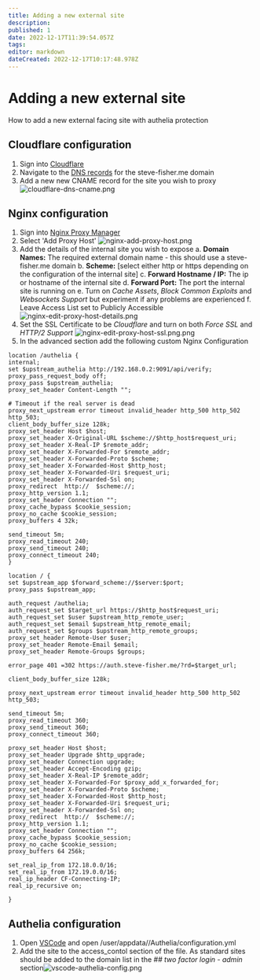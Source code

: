 ```yaml
---
title: Adding a new external site
description: 
published: 1
date: 2022-12-17T11:39:54.057Z
tags: 
editor: markdown
dateCreated: 2022-12-17T10:17:48.978Z
---
```


# Adding a new external site
How to add a new external facing site with authelia protection
## Cloudflare configuration
1. Sign into [Cloudflare](https://dash.cloudflare.com/login)
2. Navigate to the [DNS records](https://dash.cloudflare.com/d2df6a48421f6ec20bbc7dcd74228df3/steve-fisher.me/dns/records) for the steve-fisher.me domain
3. Add a new new CNAME record for the site you wish to proxy![cloudflare-dns-cname.png](/images/cloudflare-dns-cname.png)
## Nginx configuration
1. Sign into [Nginx Proxy Manager](http://192.168.0.2:7818/)
2. Select 'Add Proxy Host'
![nginx-add-proxy-host.png](/images/nginx-add-proxy-host.png)
3. Add the details of the internal site you wish to expose
a. **Domain Names:** The required external domain name - this should use a steve-fisher.me domain
b. **Scheme:** [select either http or https depending on the configuration of the internal site]
c. **Forward Hostname / IP:** The ip or hostname of the internal site
d. **Forward Port:** The port the internal site is running on
e. Turn on *Cache Assets*, *Block Common Exploits* and *Websockets Support* but experiment if any problems are experienced
f. Leave Access List set to Publicly Accessible
![nginx-edit-proxy-host-details.png](/images/nginx-edit-proxy-host-details.png)
4. Set the SSL Certificate to be *Cloudflare* and turn on both *Force SSL* and *HTTP/2 Support*
![nginx-edit-proxy-host-ssl.png.png](/images/nginx-edit-proxy-host-ssl.png.png)
5. In the advanced section add the following custom Nginx Configuration
```
location /authelia {
internal;
set $upstream_authelia http://192.168.0.2:9091/api/verify;
proxy_pass_request_body off;
proxy_pass $upstream_authelia;    
proxy_set_header Content-Length "";

# Timeout if the real server is dead
proxy_next_upstream error timeout invalid_header http_500 http_502 http_503;
client_body_buffer_size 128k;
proxy_set_header Host $host;
proxy_set_header X-Original-URL $scheme://$http_host$request_uri;
proxy_set_header X-Real-IP $remote_addr;
proxy_set_header X-Forwarded-For $remote_addr; 
proxy_set_header X-Forwarded-Proto $scheme;
proxy_set_header X-Forwarded-Host $http_host;
proxy_set_header X-Forwarded-Uri $request_uri;
proxy_set_header X-Forwarded-Ssl on;
proxy_redirect  http://  $scheme://;
proxy_http_version 1.1;
proxy_set_header Connection "";
proxy_cache_bypass $cookie_session;
proxy_no_cache $cookie_session;
proxy_buffers 4 32k;

send_timeout 5m;
proxy_read_timeout 240;
proxy_send_timeout 240;
proxy_connect_timeout 240;
}

location / {
set $upstream_app $forward_scheme://$server:$port;
proxy_pass $upstream_app;

auth_request /authelia;
auth_request_set $target_url https://$http_host$request_uri;
auth_request_set $user $upstream_http_remote_user;
auth_request_set $email $upstream_http_remote_email;
auth_request_set $groups $upstream_http_remote_groups;
proxy_set_header Remote-User $user;
proxy_set_header Remote-Email $email;
proxy_set_header Remote-Groups $groups;

error_page 401 =302 https://auth.steve-fisher.me/?rd=$target_url;

client_body_buffer_size 128k;

proxy_next_upstream error timeout invalid_header http_500 http_502 http_503;

send_timeout 5m;
proxy_read_timeout 360;
proxy_send_timeout 360;
proxy_connect_timeout 360;

proxy_set_header Host $host;
proxy_set_header Upgrade $http_upgrade;
proxy_set_header Connection upgrade;
proxy_set_header Accept-Encoding gzip;
proxy_set_header X-Real-IP $remote_addr;
proxy_set_header X-Forwarded-For $proxy_add_x_forwarded_for;
proxy_set_header X-Forwarded-Proto $scheme;
proxy_set_header X-Forwarded-Host $http_host;
proxy_set_header X-Forwarded-Uri $request_uri;
proxy_set_header X-Forwarded-Ssl on;
proxy_redirect  http://  $scheme://;
proxy_http_version 1.1;
proxy_set_header Connection "";
proxy_cache_bypass $cookie_session;
proxy_no_cache $cookie_session;
proxy_buffers 64 256k;

set_real_ip_from 172.18.0.0/16;
set_real_ip_from 172.19.0.0/16;
real_ip_header CF-Connecting-IP;
real_ip_recursive on;

}
```

## Authelia configuration
1. Open [VSCode](http://192.168.0.2:8443/) and open /user/appdata//Authelia/configuration.yml
2. Add the site to the access_contol section of the file. As standard sites should be added to the domain list in the *## two factor login - admin* section![vscode-authelia-config.png](/home-lab/vscode-authelia-config.png)